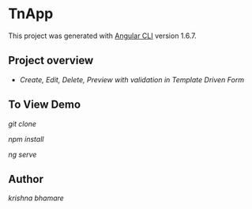 # TnApp

This project was generated with [Angular CLI](https://github.com/angular/angular-cli) version 1.6.7.

## Project overview
- *Create, Edit, Delete, Preview with validation in Template Driven Form*

## To View Demo

*git clone <repository path>*
  
*npm install*

*ng serve*

## Author
*krishna bhamare*
  

